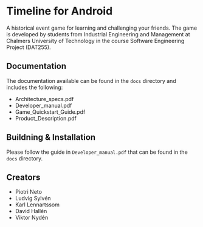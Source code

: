 # Timeline for Android
A historical event game for learning and challenging your friends. The game is developed by students from Industrial Engineering and Management at Chalmers University of Technology in the course Software Engineering Project (DAT255).

## Documentation
The documentation available can be found in the `docs` directory and includes the following:

- Architecture_specs.pdf	
- Developer_manual.pdf		
- Game_Quickstart_Guide.pdf
- Product_Description.pdf

## Buildning & Installation
Please follow the guide in `Developer_manual.pdf` that can be found in the `docs` directory.

## Creators
- Piotri Neto
- Ludvig Sylvén
- Karl Lennartssom
- David Hallén
- Viktor Nydén


